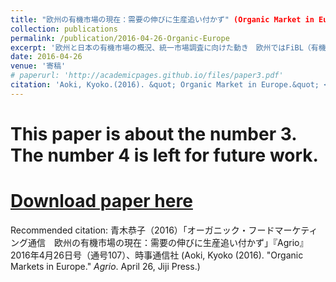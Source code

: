 ```yaml
---
title: "欧州の有機市場の現在：需要の伸びに生産追い付かず" (Organic Market in Europe)
collection: publications
permalink: /publication/2016-04-26-Organic-Europe
excerpt: '欧州と日本の有機市場の概況、統一市場調査に向けた動き　欧州ではFiBL（有機農業研究所）などを中心に、国際的なデータ共有努力。汎欧州プロジェクト「オーガニックデータネットワーク」は、ＥＵの資金を得て活動し（～2014年）、データの収集基準をウェブ上で公開している（OrMaCode－Organic market data Manual and Code of Practice)。米国ではＯＴＡが毎年調査。日本の場合、2011年のOMR調査から5年が経ち、海外と整合性のある市場調査を模索する動きはある'
date: 2016-04-26
venue: '寄稿'
# paperurl: 'http://academicpages.github.io/files/paper3.pdf'
citation: 'Aoki, Kyoko.(2016). &quot; Organic Market in Europe.&quot; <i>Agrio</i>. April 26, Jiji Press.'
---
```

# This paper is about the number 3. The number 4 is left for future work.

# [Download paper here](http://academicpages.github.io/files/paper3.pdf)

Recommended citation: 青木恭子（2016）「オーガニック・フードマーケティング通信　欧州の有機市場の現在：需要の伸びに生産追い付かず」『Agrio』2016年4月26日号（通号107）、時事通信社 (Aoki, Kyoko (2016). "Organic Markets in Europe." <i>Agrio</i>. April 26, Jiji Press.)
